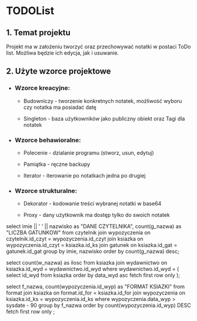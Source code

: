 # TODOList

## 1. Temat projektu

Projekt ma w założeniu tworzyć oraz przechowywać notatki w postaci ToDo list. Możliwa będzie ich edycja, jak i usuwanie.
## 2. Użyte wzorce projektowe

- ### Wzorce kreacyjne:

  - Budowniczy - tworzenie konkretnych notatek, możliwość wyboru czy notatka ma posiadać datę

  - Singleton - baza  użytkowników jako publiczny obiekt oraz Tagi dla notatek

- ### Wzorce behawioralne:

  - Polecenie - dzialanie programu (stworz, usun, edytuj)

  - Pamiątka - ręczne backupy  

  - Iterator - iterowanie po notatkach jedna po drugiej
  
- ### Wzorce strukturalne:

  - Dekorator - kodowanie treści wybranej notatki w base64 

  - Proxy - dany użytkownik ma dostęp tylko do swoich notatek


select imie || ' ' || nazwisko as "DANE CZYTELNIKA", count(g_nazwa) as "LICZBA GATUNKOW" 
from czytelnik 
join wypozyczenia on czytelnik.id_czyt = wypozyczenia.id_czyt 
join ksiazka on wypozyczenia.id_czyt = ksiazka.id_ks
join gatunek on ksiazka.id_gat = gatunek.id_gat
group by imie, nazwisko
order by count(g_nazwa) desc;

select count(w_nazwa) as ilosc from ksiazka
join wydawnictwo on ksiazka.id_wyd = wydawnictwo.id_wyd
where wydawnictwo.id_wyd = (
select id_wyd from ksiazka
order by data_wyd asc
fetch first row only
);

select f_nazwa, count(wypozyczenia.id_wyp) as "FORMAT KSIAZKI" from format
join ksiazka on format.id_for = ksiazka.id_for
join wypozyczenia on ksiazka.id_ks = wypozyczenia.id_ks
where wypozyczenia.data_wyp > sysdate - 90
group by f_nazwa
order by count(wypozyczenia.id_wyp) DESC
fetch first row only
;

